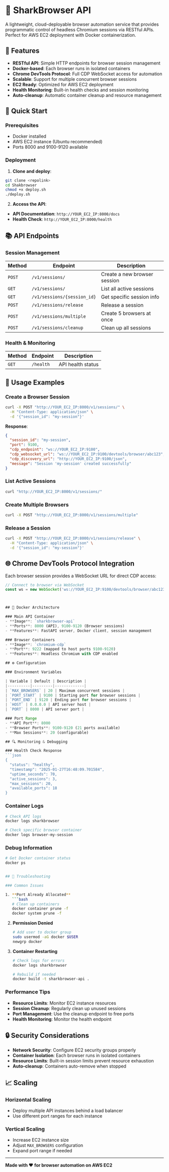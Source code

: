 # 🦈 SharkBrowser API

A lightweight, cloud-deployable browser automation service that provides programmatic control of headless Chromium sessions via RESTful APIs. Perfect for AWS EC2 deployment with Docker containerization.

## 🎯 Features

- **RESTful API**: Simple HTTP endpoints for browser session management
- **Docker-based**: Each browser runs in isolated containers
- **Chrome DevTools Protocol**: Full CDP WebSocket access for automation
- **Scalable**: Support for multiple concurrent browser sessions
- **EC2 Ready**: Optimized for AWS EC2 deployment
- **Health Monitoring**: Built-in health checks and session monitoring
- **Auto-cleanup**: Automatic container cleanup and resource management

## 🚀 Quick Start

### Prerequisites

- Docker installed
- AWS EC2 instance (Ubuntu recommended)
- Ports 8000 and 9100-9120 available

### Deployment

1. **Clone and deploy**:
```bash
git clone <repolink>
cd Shakbrowser
chmod +x deploy.sh
./deploy.sh
```

2. **Access the API**:
- **API Documentation**: `http://YOUR_EC2_IP:8000/docs`
- **Health Check**: `http://YOUR_EC2_IP:8000/health`

## 📚 API Endpoints

### Session Management

| Method | Endpoint | Description |
|--------|----------|-------------|
| `POST` | `/v1/sessions/` | Create a new browser session |
| `GET` | `/v1/sessions/` | List all active sessions |
| `GET` | `/v1/sessions/{session_id}` | Get specific session info |
| `POST` | `/v1/sessions/release` | Release a session |
| `POST` | `/v1/sessions/multiple` | Create 5 browsers at once |
| `POST` | `/v1/sessions/cleanup` | Clean up all sessions |

### Health & Monitoring

| Method | Endpoint | Description |
|--------|----------|-------------|
| `GET` | `/health` | API health status |

## 🔧 Usage Examples

### Create a Browser Session

```bash
curl -X POST "http://YOUR_EC2_IP:8000/v1/sessions/" \
  -H "Content-Type: application/json" \
  -d '{"session_id": "my-session"}'
```

**Response**:
```json
{
  "session_id": "my-session",
  "port": 9100,
  "cdp_endpoint": "ws://YOUR_EC2_IP:9100",
  "cdp_websocket_url": "ws://YOUR_EC2_IP:9100/devtools/browser/abc123",
  "cdp_discovery_url": "http://YOUR_EC2_IP:9100/json",
  "message": "Session 'my-session' created successfully"
}
```

### List Active Sessions

```bash
curl "http://YOUR_EC2_IP:8000/v1/sessions/"
```

### Create Multiple Browsers

```bash
curl -X POST "http://YOUR_EC2_IP:8000/v1/sessions/multiple"
```

### Release a Session

```bash
curl -X POST "http://YOUR_EC2_IP:8000/v1/sessions/release" \
  -H "Content-Type: application/json" \
  -d '{"session_id": "my-session"}'
```

## 🌐 Chrome DevTools Protocol Integration

Each browser session provides a WebSocket URL for direct CDP access:

```javascript
// Connect to browser via WebSocket
const ws = new WebSocket('ws://YOUR_EC2_IP:9100/devtools/browser/abc123');



## 🐳 Docker Architecture

### Main API Container
- **Image**: `sharkbrowser-api`
- **Ports**: 8000 (API), 9100-9120 (Browser sessions)
- **Features**: FastAPI server, Docker client, session management

### Browser Containers
- **Image**: `chromium-cdp`
- **Port**: 9222 (mapped to host ports 9100-9120)
- **Features**: Headless Chromium with CDP enabled

## ⚙️ Configuration

### Environment Variables

| Variable | Default | Description |
|----------|---------|-------------|
| `MAX_BROWSERS` | 20 | Maximum concurrent sessions |
| `PORT_START` | 9100 | Starting port for browser sessions |
| `PORT_END` | 9120 | Ending port for browser sessions |
| `HOST` | 0.0.0.0 | API server host |
| `PORT` | 8000 | API server port |

### Port Range
- **API Port**: 8000
- **Browser Ports**: 9100-9120 (21 ports available)
- **Max Sessions**: 20 (configurable)

## 🔍 Monitoring & Debugging

### Health Check Response
```json
{
  "status": "healthy",
  "timestamp": "2025-01-27T16:48:09.701584",
  "uptime_seconds": 70,
  "active_sessions": 3,
  "max_sessions": 20,
  "available_ports": 18
}
```

### Container Logs
```bash
# Check API logs
docker logs sharkbrowser

# Check specific browser container
docker logs browser-my-session
```

### Debug Information
```bash
# Get Docker container status
docker ps


## 🚨 Troubleshooting

### Common Issues

1. **Port Already Allocated**
   ```bash
   # Clean up containers
   docker container prune -f
   docker system prune -f
   ```

2. **Permission Denied**
   ```bash
   # Add user to docker group
   sudo usermod -aG docker $USER
   newgrp docker
   ```

3. **Container Restarting**
   ```bash
   # Check logs for errors
   docker logs sharkbrowser
   
   # Rebuild if needed
   docker build -t sharkbrowser-api .
   ```

### Performance Tips

- **Resource Limits**: Monitor EC2 instance resources
- **Session Cleanup**: Regularly clean up unused sessions
- **Port Management**: Use the cleanup endpoint to free ports
- **Health Monitoring**: Monitor the health endpoint

## 🔒 Security Considerations

- **Network Security**: Configure EC2 security groups properly
- **Container Isolation**: Each browser runs in isolated containers
- **Resource Limits**: Built-in session limits prevent resource exhaustion
- **Auto-cleanup**: Containers auto-remove when stopped

## 📈 Scaling

### Horizontal Scaling
- Deploy multiple API instances behind a load balancer
- Use different port ranges for each instance

### Vertical Scaling
- Increase EC2 instance size
- Adjust `MAX_BROWSERS` configuration
- Expand port range if needed

---

**Made with ❤️ for browser automation on AWS EC2**
